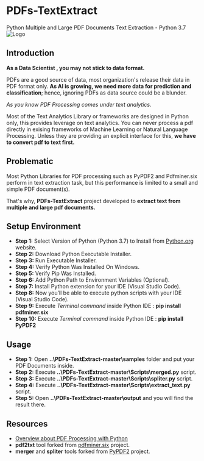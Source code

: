 # PDFs-TextExtract
Python Multiple and Large PDF Documents Text Extraction - Python 3.7
![Logo](XPDF.jpg)

## Introduction
**As a Data Scientist , you may not stick to data format.** 

PDFs are a good source of data, most organization's release their data in PDF format only. **As AI is growing, we need more data for prediction and classification**; hence, ignoring PDFs as data source could be a blunder. 

*As you know PDF Processing comes under text analytics.*


Most of the Text Analytics Library or frameworks are designed in Python only, this provides leverage on text analytics. You can never process a pdf directly in exising frameworks of Machine Learning or Natural Language Processing. Unless they are providing an explicit interface for this, **we have to convert pdf to text first.**
## Problematic
Most Python Libraries for PDF processing such as PyPDF2 and Pdfminer.six perform in text extraction task, but this performance is limited to a small and simple PDF document(s).

That's why, **PDFs-TextExtract** project developed to **extract text from multiple and large pdf documents.**

## Setup Environment

- **Step 1:** Select Version of Python (Python 3.7) to Install from [Python.org](https://www.python.org/) website.
- **Step 2:** Download Python Executable Installer.
- **Step 3:** Run Executable Installer.
- **Step 4:** Verify Python Was Installed On Windows.
- **Step 5:** Verify Pip Was Installed.
- **Step 6:** Add Python Path to Environment Variables (Optional).
- **Step 7:** Install Python extension for your IDE (Visual Studio Code).
- **Step 8:** Now you’ll be able to execute python scripts with your IDE (Visual Studio Code).
- **Step 9:**  Execute *Terminal command* inside Python IDE : **pip install pdfminer.six**
- **Step 10:** Execute *Terminal command* inside Python IDE : **pip install PyPDF2**

## Usage 
- **Step 1:** Open **..\PDFs-TextExtract-master\samples** folder and put your PDF Documents inside.
- **Step 2:** Execute **..\PDFs-TextExtract-master\Scripts\merged.py** script.
- **Step 3:** Execute **..\PDFs-TextExtract-master\Scripts\spliter.py** script.
- **Step 4:** Execute **..\PDFs-TextExtract-master\Scripts\extract_text.py** script.
- **Step 5:** Open **..\PDFs-TextExtract-master\output** and you will find the result there.

## Resources 
- [Overview about PDF Processing with Python](https://towardsdatascience.com/pdf-preprocessing-with-python-19829752af9f)
- **pdf2txt** tool forked from [pdfminer.six](https://github.com/pdfminer/pdfminer.six) project.
- **merger** and **spliter** tools forked from [PyPDF2](https://github.com/mstamy2/PyPDF2) project. 

